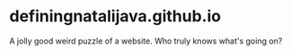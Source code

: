 # definingnatalijava.github.io
A jolly good weird puzzle of  a website. Who truly knows what's going on?
